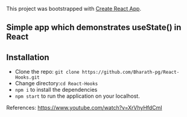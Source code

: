 

This project was bootstrapped with [Create React App](https://github.com/facebook/create-react-app).


## Simple app which demonstrates useState() in React

## Installation
- Clone the repo: ```git clone https://github.com/Bharath-pg/React-Hooks.git```
- Change directory:```cd React-Hooks```
- ``` npm i ``` to install the dependencies
- ``` npm start ``` to run the application on your localhost.

References: https://www.youtube.com/watch?v=XrVhyHfdCmI
